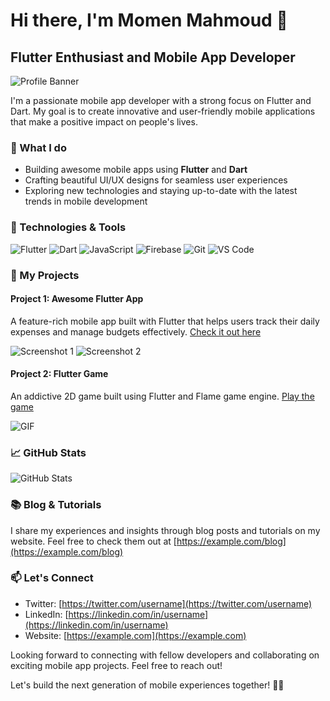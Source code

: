 # Hi there, I'm Momen Mahmoud 👋

## Flutter Enthusiast and Mobile App Developer

![Profile Banner](https://i.pinimg.com/564x/38/3e/95/383e958c95cd5cf48335383b9592c2dd.jpg)

I'm a passionate mobile app developer with a strong focus on Flutter and Dart. My goal is to create innovative and user-friendly mobile applications that make a positive impact on people's lives.

### 🚀 What I do

- Building awesome mobile apps using **Flutter** and **Dart**
- Crafting beautiful UI/UX designs for seamless user experiences
- Exploring new technologies and staying up-to-date with the latest trends in mobile development

### 🔧 Technologies & Tools

![Flutter](https://img.shields.io/badge/Flutter-2.2-blue?logo=flutter&logoColor=white&style=flat)
![Dart](https://img.shields.io/badge/Dart-2.13-blue?logo=dart&logoColor=white&style=flat)
![JavaScript](https://img.shields.io/badge/JavaScript-ES6-yellow?logo=javascript&logoColor=white&style=flat)
![Firebase](https://img.shields.io/badge/Firebase-5C6EE6?logo=firebase&logoColor=white&style=flat)
![Git](https://img.shields.io/badge/Git-F05032?logo=git&logoColor=white&style=flat)
![VS Code](https://img.shields.io/badge/VS%20Code-007ACC?logo=visual-studio-code&logoColor=white&style=flat)

### 📱 My Projects

#### Project 1: Awesome Flutter App
A feature-rich mobile app built with Flutter that helps users track their daily expenses and manage budgets effectively. [Check it out here](https://github.com/username/awesome-flutter-app)

![Screenshot 1](https://example.com/screenshot1.jpg)
![Screenshot 2](https://example.com/screenshot2.jpg)

#### Project 2: Flutter Game
An addictive 2D game built using Flutter and Flame game engine. [Play the game](https://github.com/username/flutter-game)

![GIF](https://example.com/game.gif)

### 📈 GitHub Stats

![GitHub Stats](https://github-readme-stats.vercel.app/api?username=username&show_icons=true&count_private=true)

### 📚 Blog & Tutorials

I share my experiences and insights through blog posts and tutorials on my website. Feel free to check them out at [https://example.com/blog](https://example.com/blog)

### 📫 Let's Connect

- Twitter: [https://twitter.com/username](https://twitter.com/username)
- LinkedIn: [https://linkedin.com/in/username](https://linkedin.com/in/username)
- Website: [https://example.com](https://example.com)

Looking forward to connecting with fellow developers and collaborating on exciting mobile app projects. Feel free to reach out!

Let's build the next generation of mobile experiences together! 📱💡
